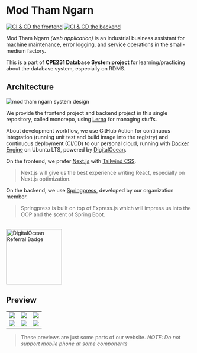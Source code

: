 # Mod Tham Ngarn
[![CI & CD the frontend](https://github.com/CPE34-KMUTT/mod-tham-ngarn/actions/workflows/ci-cd-frontend.yml/badge.svg)](https://github.com/CPE34-KMUTT/mod-tham-ngarn/actions/workflows/ci-cd-frontend.yml)
[![CI & CD the backend](https://github.com/CPE34-KMUTT/mod-tham-ngarn/actions/workflows/ci-cd-backend.yml/badge.svg)](https://github.com/CPE34-KMUTT/mod-tham-ngarn/actions/workflows/ci-cd-backend.yml)


Mod Tham Ngarn *(web application)* is an industrial business assistant for
machine maintenance, error logging, and service operations in the small-medium factory.

This is a part of **CPE231 Database System project** for learning/practicing about the database system, especially on RDMS.

## Architecture

<img src="https://i.imgur.com/ANFIRls.png" alt="mod tham ngarn system design" />

We provide the frontend project and backend project in this single repository, called monorepo,
using [Lerna](https://github.com/lerna/lerna) for managing stuffs. 

About development workflow, we use GitHub Action for continuous integration (running unit test and build image into the registry)
and continuous deployment (CI/CD) to our personal cloud, running with [Docker Engine](https://www.docker.com/) on Ubuntu LTS,
powered by [DigitalOcean](https://www.digitalocean.com/).

On the frontend, we prefer [Next.js](https://nextjs.org/) with [Tailwind CSS](https://tailwindcss.com/).
> Next.js will give us the best experience writing React, especially on Next.js optimization.

On the backend, we use [Springpress](https://github.com/riflowth/springpress), developed by our organization member.
> Springpress is built on top of Express.js which will impress us into the OOP and the scent of Spring Boot.

<br />

<a href="https://www.digitalocean.com/?refcode=95b43da7102f&utm_campaign=Referral_Invite&utm_medium=Referral_Program&utm_source=badge">
  <img width="150" src="https://web-platforms.sfo2.digitaloceanspaces.com/WWW/Badge%203.svg" alt="DigitalOcean Referral Badge" />
</a>

## Preview

| | | |
|-|-|-|
|![](https://i.imgur.com/X6FVQrZ.png)|![](https://i.imgur.com/YTrsrcn.png)|![](https://i.imgur.com/pXWWYZL.png)|
|![](https://i.imgur.com/NHoRwRu.png)|![](https://i.imgur.com/F1tge6l.png)|![](https://i.imgur.com/6aBNTDn.png)|

> These previews are just some parts of our website. *NOTE: Do not support mobile phone at some components*
